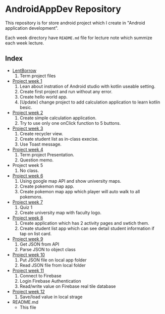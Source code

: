 # AndroidAppDev Repository
This repository is for store android project which I create in "Android application development".

Each week directory have `README.md` file for lecture note which summize each week lecture.

## Index
* [LentBorrow](https://github.com/ShotaKu/AndroidAppDev/tree/master/LentBorrow)
    1. Term project files
* [Project week 1](https://github.com/ShotaKu/AndroidAppDev/tree/master/ProjectWeek1)
    1. Lean about instration of Android studio with kotlin useable setting.
    2. Create first project and run without any error.
    3. Create hello world app.
    4. [Update] change project to add calculation application to learn kotlin besic.
* [Project week 2](https://github.com/ShotaKu/AndroidAppDev/tree/master/ProjectWeek2)
    1. Create simple calculation application.
    2. Try to use only one onClick function to 5 buttons.
* [Project week 3](https://github.com/ShotaKu/AndroidAppDev/tree/master/ProjectWeek3)
    1. Create recycler view.
    2. Create student list as in-class execise.
    3. Use Toast message.
* [Project week 4](https://github.com/ShotaKu/AndroidAppDev/tree/master/ProjectWeek4)
    1. Term project Presentation.
    2. Question memo.
* Project week 5
    1. No class.
* [Project week 6](https://github.com/ShotaKu/AndroidAppDev/tree/master/ProjectWeek6)
    1. Using google map API and show university maps.
    2. Create pokemon map app.
    3. Create pokemon map app which player will auto walk to all pokemons.
* [Project week 7](https://github.com/ShotaKu/AndroidAppDev/tree/master/ProjectWeek7)
    1. Quiz 1
    2. Create university map with faculty logo.
* [Project week 8](https://github.com/ShotaKu/AndroidAppDev/tree/master/ProjectWeek8)
    1. Create application which has 2 activity pages and swtich them.
    2. Create student list app which can see detail student information if tap on list card.
* [Project week 9](https://github.com/ShotaKu/AndroidAppDev/tree/master/ProjectWeek9)
    1. Get JSON from API
    2. Parse JSON to object class
* [Project week 10](https://github.com/ShotaKu/AndroidAppDev/tree/master/ProjectWeek10)
    1. Put JSON file on local app folder
    2. Read JSON file from local folder
* [Project week 11](https://github.com/ShotaKu/AndroidAppDev/tree/master/ProjectWeek11)
    1. Connect to Firebase
    2. Login Firebase Authentication
    3. Read/write value on Firebase real tile database
* [Project week 12](https://github.com/ShotaKu/AndroidAppDev/tree/master/ProjectWeek12)
    1. Save/load value in local strage
* README.md
    - This file